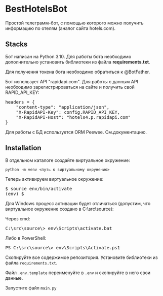 <h1>BestHotelsBot</h1>
Простой телеграмм-бот, с помощью которого можно получить информацию по отелям (аналог сайта hotels.com).

<h2>Stacks</h2>
Бот написан на Python 3.10. 
Для работы бота необходимо дополнительно установить библиотеки из файла <b>requirements.txt</b>. 

Для получения токена бота необходимо обратиться к <link href=https://t.me/BotFather>@BotFather</link>.

Бот использует API "rapidapi.com". Для работы с данным API необходимо зарегистрироваться на сайте и получить свой RAPID_API_KEY:
<pre>headers = {
    "content-type": "application/json",
    "X-RapidAPI-Key": config.RAPID_API_KEY,
    "X-RapidAPI-Host": "hotels4.p.rapidapi.com"
}</pre>

Для работы с БД используется ORM Peewee. <link href=http://docs.peewee-orm.com/en/latest/>См.документацию</link>. 

<h2>Installation</h2>
В отдельном каталоге создайте виртуальное окружение:

<code>python -m venv <путь к виртуальному окружению></code>

Теперь активируем виртуальное окружение:

<pre>$ source env/bin/activate
(env) $</pre>
Для Windows процесс активации будет отличаться (допустим, что виртуальное окружение создано в C:\src\source):

Через cmd:
<pre>C:\src\source\> env\Scripts\activate.bat</pre>

Либо в PowerShell:
<pre>PS C:\src\source\> env\Scripts\Activate.ps1</pre>

Скопируйте все содержимое репозитория.
Установите библиотеки из файла <code>requirements.txt</code>.

Файл <code>.env.template</code> переименуйте в <code>.env</code> и скопируйте в него свои данные.

Запустите файл <code>main.py</code>
